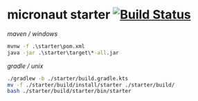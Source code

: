 # micronaut starter [![Build Status](https://travis-ci.org/daggerok/micronaut-examples.svg?branch=master)](https://travis-ci.org/daggerok/micronaut-examples) 

_maven / windows_

```cmd
mvnw -f .\starter\pom.xml
java -jar .\starter\target\*-all.jar
```

_gradle / unix_

```bash
./gradlew -b ./starter/build.gradle.kts
mv -f ./starter/build/install/starter ./starter/build/
bash ./starter/build/starter/bin/starter
```
